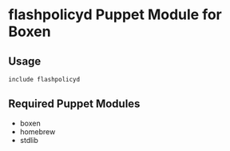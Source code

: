 # flashpolicyd Puppet Module for Boxen

## Usage

```puppet
include flashpolicyd
```

## Required Puppet Modules

* boxen
* homebrew
* stdlib
